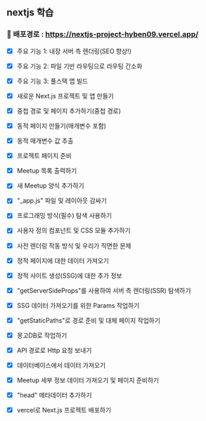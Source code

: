 ## nextjs 학습

### 📌 배포경로 : https://nextjs-project-hyben09.vercel.app/

- [x] 주요 기능 1: 내장 서버 측 렌더링(SEO 향상!)
- [x] 주요 기능 2: 파일 기반 라우팅으로 라우팅 간소화
- [x] 주요 기능 3: 풀스택 앱 빌드
- [x] 새로운 Next.js 프로젝트 및 앱 만들기
- [x] 중첩 경로 및 페이지 추가하기(중첩 경로)
- [x] 동적 페이지 만들기(매개변수 포함)
- [x] 동적 매개변수 값 추출
      <br/>

- [x] 프로젝트 페이지 준비
- [x] Meetup 목록 출력하기
- [x] 새 Meetup 양식 추가하기
- [x] "\_app.js" 파일 및 레이아웃 감싸기
- [x] 프로그래밍 방식(필수) 탐색 사용하기
- [x] 사용자 정의 컴포넌트 및 CSS 모듈 추가하기
- [x] 사전 렌더링 작동 방식 및 우리가 직면한 문제
- [x] 정적 페이지에 대한 데이터 가져오기
- [x] 정적 사이트 생성(SSG)에 대한 추가 정보
- [x] "getServerSideProps"를 사용하여 서버 측 렌더링(SSR) 탐색하기
- [x] SSG 데이터 가져오기를 위한 Params 작업하기
- [x] "getStaticPaths"로 경로 준비 및 대체 페이지 작업하기
- [x] 몽고DB로 작업하기
- [x] API 경로로 Http 요청 보내기
- [x] 데이터베이스에서 데이터 가져오기
- [x] Meetup 세부 정보 데이터 가져오기 및 페이지 준비하기
- [x] "head" 메타데이터 추가하기
- [x] vercel로 Next.js 프로젝트 배포하기
